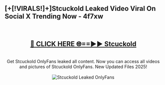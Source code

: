 <h2>[+[!VIRALS!]+]Stcuckold Leaked Video Viral On Social X Trending Now - 4f7xw</h2>
<br>
<div align="center">
<h2><a href="https://libra.edu.pl?Stcuckold" rel="nofollow">🔴 CLICK HERE 🌐==►► Stcuckold</a></h2>
<br>
Get Stcuckold OnlyFans leaked all content. Now you can access all videos and pictures of Stcuckold OnlyFans. New Updated Files 2025!
<br>
<br>
<a href="https://libra.edu.pl?Stcuckold" rel="nofollow" data-target="animated-image.originalLink"><img src="https://i.ibb.co.com/WyWwxjT/player-gif2.gif" alt="Stcuckold Leaked OnlyFans" style="max-width: 100%; display: inline-block;" data-target="animated-image.originalImage"></a>
</div>
<br>